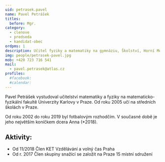 ```yaml
---
uid: petrasek.pavel
name: Pavel Petrášek
titles:
  before: Mgr.
category:
  - clenove
  - predseda
  - kandidat-obec
ordpms: 1
description: Učitel fyziky a matematiky na gymnáziu, Školství, Horní Měcholupy
img: people/petrasek-pavel.jpg
mob: +420 723 716 541
mail:
  - pavel.petrasek@atlas.cz 
profiles:
  #facebook:
  #calendar: 
---
```


Pavel Petrášek vystudoval učitelství matematiky a fyziky na matematicko-fyzikální fakultě Univerzity Karlovy v Praze. Od roku 2005 učí na středních školách v Praze.

Od roku 2002 do roku 2019 byl fotbalovým rozhodčím. V současné době je jeho největším koníčkem dcera Anna (*2018).

## Aktivity:
- Od 11/2018 Člen KET Vzdělávání a volný čas Praha
- Od r. 2017 Člen skupiny snažící se založit na Praze 15 místní sdružení
